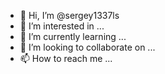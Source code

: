 - 👋 Hi, I’m @sergey1337ls
- 👀 I’m interested in ...
- 🌱 I’m currently learning ...
- 💞️ I’m looking to collaborate on ...
- 📫 How to reach me ...

<!---
sergey1337ls/sergey1337ls is a ✨ special ✨ repository because its `README.md` (this file) appears on your GitHub profile.
You can click the Preview link to take a look at your changes.
--->
